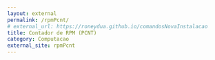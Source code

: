 ```yaml
---
layout: external
permalink: /rpmPcnt/
# external_url: https://roneydua.github.io/comandosNovaInstalacao
title: Contador de RPM (PCNT)
category: Computacao
external_site: rpmPcnt
---
```

